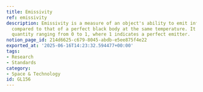 ```yaml
---
title: Emissivity
ref: emissivity
description: Emissivity is a measure of an object's ability to emit infrared energy
  compared to that of a perfect black body at the same temperature. It is a dimensionless
  quantity ranging from 0 to 1, where 1 indicates a perfect emitter.
notion_page_id: 214d6625-c679-8045-abdb-e5ee875f4e22
exported_at: '2025-06-16T14:23:32.594477+00:00'
tags:
- Research
- Standards
category:
- Space & Technology
id: GL156
---
```


